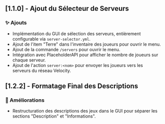 ## [1.1.0] - Ajout du Sélecteur de Serveurs
### ✨ Ajouts
- Implémentation du GUI de sélection des serveurs, entièrement configurable via `server-selector.yml`.
- Ajout de l'item "Terre" dans l'inventaire des joueurs pour ouvrir le menu.
- Ajout de la commande `/servers` pour ouvrir le menu.
- Intégration avec PlaceholderAPI pour afficher le nombre de joueurs sur chaque serveur.
- Ajout de l'action `server:<nom>` pour envoyer les joueurs vers les serveurs du réseau Velocity.

## [1.2.2] - Formatage Final des Descriptions
### 🎨 Améliorations
- Restructuration des descriptions des jeux dans le GUI pour séparer les sections "Description" et "Informations".
